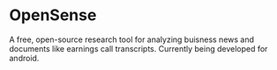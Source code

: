 # OpenSense
A free, open-source research tool for analyzing buisness news and documents like earnings call transcripts. Currently being developed for android.
